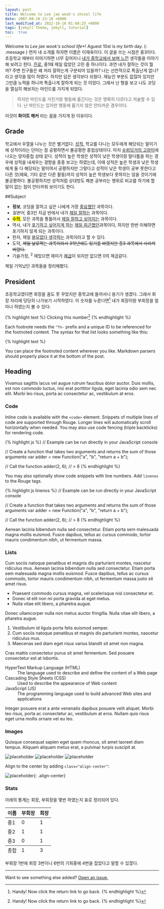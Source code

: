 ```yaml
---
layout: post
title: Welcome to Lee jae wook's shcool life
date: 2007-08-10 23:18 +0800
last_modified_at: 2022-10-16 01:08:25 +0800
tags: [jekyll theme, jekyll, tutorial]
toc:  true
---
```

Welcome to *Lee jae wook's school life**! Aguest 10st is my birth day.
{: .message }
먼저 내 소개를 하자면 이름은 이재욱이다. 이 글을 쓰는 시점은 중3이다.
초등학교 때부터 이야기하면 너무 길어지니 <a href="#">내가 중학교에서 보며 느낀</a> 생각들을 이야기해 보려고 한다. <a href="#">진로.</a> 중1때 제일 많았던 고민 중 하나이다. 과연 내가 잘하는 것이 뭘까? 주변 친구들은 왜 저리 잘하는게 구분되어 있을까? 나는 선천적으로 특출난게 없나? 라고 생각을 많이 하였다. 하지만 답은 생각보다 쉬웠다. 재능인 부분도 없잖아 있지만 그만큼 노력을 하니까 특출나게 잘하게 되는 것 이었다. 그래서 난 형을 보고 나도 코딩을 열심히 해보자는 마인드를 가지게 되었다.

> 하지만 마인드를 가진거랑 행동에 옮긴다는 것은 명확히 다르다고 저술할 수 있다. 난 마인드는 있지만 행동에 옮기지 않은 안타까운 경우이다.

이것이 **화이트 해커** 라는 꿈을 가지게 된 이유이다.

## Grade
학교에서 우열을 나누는 것은 별거없다. <a href="#">성적.</a> 학교를 다니는 모두에게 해당되는 말이기에 성적이라는 단어는 참 공평하면서 불공평한 중첩상태이다. 마치 [슈뢰딩거의 고양이](https://www.ksakosmos.com/post/%EC%A3%BD%EC%96%B4%EC%9E%88%EC%9C%BC%EB%A9%B4%EC%84%9C%EB%8F%84-%EC%82%B4%EC%95%84%EC%9E%88%EB%8A%94-%EA%B3%A0%EC%96%91%EC%9D%B4-%EC%8A%88%EB%A2%B0%EB%94%A9%EA%B1%B0%EC%9D%98-%EA%B3%A0%EC%96%91%EC%9D%B4)에 나오는 양자중첩 상태 같다.
성적이 높은 학생은 성적이 낮은 학생이랑 말다툼을 하는 경우에 성적을 내세우는 경향을 종종 보고는 하였는데, 이때 성적은 높은 학생과 낮은 학생에게 둘 다 해당되는 말이여서 공평하지만 그렇다고 성적이 낮은 학생이 공부 못한다고 다른 것(체육, 기타 같은 다른 활동)까지 성적이 높은 학생보다 못하지는 않을 것이기에 불공평하다. 불공평하지만 성적처럼 상대방도 해본 공부라는 행위로 비교를 하기에 할 말이 없는 점이 안타까워 보이기도 한다.

##Subject
- **정보**, 코딩을 잘하고 싶은 나에게 가장 <a href="#">중요했던</a> 과목이다.
- *일본어*, 중3인 지금 반에서 내가 <a href="#">제일 잘하는</a> 과목이다.
- <mark>수학</mark>, 모든 과목을 통틀어서 <a href="#">제일 잘하고 싶어지는</a> 과목이다.
- 역사, 내가 <abbr title="HyperText Markup Langage">포기하고 싶어지게 하는</abbr> <a href="#">제일 피곤했던</a>과목이다, 하지만 한번 이해하면 포기하지 않게 되는 과목이다.
- 한자, 제일 <abbr title="HyperText Markup Langage">쓸모없다 생각하는</abbr> 과목이라고 할 수 있다.
- 도덕, <del>제일 날로먹는 과목이라서 3학년에도 있기를 바랬지만<del/> 중3 과목에서 사라져버렸다.
- 기술가정, <sup>2</sup> 재밌으면 재미가 <a href="#">제곱</a>이 되지만 없으면 0의 제곱같다.

제일 기억났던 과목들을 정리해봤다.

## President

초등학교였다면 회장을 꿈도 못 꾸었지만 중학교에 들어서니 용기가 생겼다. 그래서 회장 자리에 당당히 나가보기 시작하였다. 이 숫자를 누른다면[^fn-sample_footnote] 내가 회장이랑 부회장을 얼마나 하였는지 볼 수 있다:

{% highlight text %}
Clicking this number[^fn-sample_footnote]
{% endhighlight %}

Each footnote needs the `^fn-` prefix and a unique ID to be referenced for the footnoted content. The syntax for that list looks something like this:

{% highlight text %}
[^fn-sample_footnote]: Handy! Now click the return link to go back.
{% endhighlight %}

You can place the footnoted content wherever you like. Markdown parsers should properly place it at the bottom of the post.

## Heading

Vivamus sagittis lacus vel augue rutrum faucibus dolor auctor. Duis mollis, est non commodo luctus, nisi erat porttitor ligula, eget lacinia odio sem nec elit. Morbi leo risus, porta ac consectetur ac, vestibulum at eros.

### Code

Inline code is available with the `<code>` element. Snippets of multiple lines of code are supported through Rouge. Longer lines will automatically scroll horizontally when needed. You may also use code fencing (triple backticks) for rendering code.

{% highlight js %}
// Example can be run directly in your JavaScript console

// Create a function that takes two arguments and returns the sum of those arguments
var adder = new Function("a", "b", "return a + b");

// Call the function
adder(2, 6);
// > 8
{% endhighlight %}

You may also optionally show code snippets with line numbers. Add `linenos` to the Rouge tags.

{% highlight js linenos %}
// Example can be run directly in your JavaScript console

// Create a function that takes two arguments and returns the sum of those arguments
var adder = new Function("a", "b", "return a + b");

// Call the function
adder(2, 6);
// > 8
{% endhighlight %}

Aenean lacinia bibendum nulla sed consectetur. Etiam porta sem malesuada magna mollis euismod. Fusce dapibus, tellus ac cursus commodo, tortor mauris condimentum nibh, ut fermentum massa.

### Lists

Cum sociis natoque penatibus et magnis dis parturient montes, nascetur ridiculus mus. Aenean lacinia bibendum nulla sed consectetur. Etiam porta sem malesuada magna mollis euismod. Fusce dapibus, tellus ac cursus commodo, tortor mauris condimentum nibh, ut fermentum massa justo sit amet risus.

- Praesent commodo cursus magna, vel scelerisque nisl consectetur et.
- Donec id elit non mi porta gravida at eget metus.
- Nulla vitae elit libero, a pharetra augue.

Donec ullamcorper nulla non metus auctor fringilla. Nulla vitae elit libero, a pharetra augue.

1. Vestibulum id ligula porta felis euismod semper.
2. Cum sociis natoque penatibus et magnis dis parturient montes, nascetur ridiculus mus.
3. Maecenas sed diam eget risus varius blandit sit amet non magna.

Cras mattis consectetur purus sit amet fermentum. Sed posuere consectetur est at lobortis.

<dl>
  <dt>HyperText Markup Language (HTML)</dt>
  <dd>The language used to describe and define the content of a Web page</dd>

  <dt>Cascading Style Sheets (CSS)</dt>
  <dd>Used to describe the appearance of Web content</dd>

  <dt>JavaScript (JS)</dt>
  <dd>The programming language used to build advanced Web sites and applications</dd>
</dl>

Integer posuere erat a ante venenatis dapibus posuere velit aliquet. Morbi leo risus, porta ac consectetur ac, vestibulum at eros. Nullam quis risus eget urna mollis ornare vel eu leo.

### Images

Quisque consequat sapien eget quam rhoncus, sit amet laoreet diam tempus. Aliquam aliquam metus erat, a pulvinar turpis suscipit at.

![placeholder](http://placehold.it/800x400 "Large example image")
![placeholder](http://placehold.it/400x200 "Medium example image")
![placeholder](http://placehold.it/200x200 "Small example image")

Align to the center by adding `class="align-center"`:

![placeholder](http://placehold.it/400x200 "Medium example image"){: .align-center}

### Stats

아래의 통계는 회장, 부회장을 몇번 하였는지 표로 정리되어 있다.

<table>
  <thead>
    <tr>
      <th>이름</th>
      <th>부회장</th>
      <th>회장</th>
    </tr>
  </thead>
  <tfoot>
    <tr>
      <td>총합</td>
      <td>1</td>
      <td>3</td>
    </tr>
  </tfoot>
  <tbody>
    <tr>
      <td>중1</td>
      <td>0</td>
      <td>1</td>
    </tr>
    <tr>
      <td>중2</td>
      <td>1</td>
      <td>1</td>
    </tr>
    <tr>
      <td>중3</td>
      <td>0</td>
      <td>1</td>
    </tr>
  </tbody>
</table>

부회장 1번에 회장 3번이니 6번의 기회중에 4번을 잡았다고 말할 수 있겠다.

-----

Want to see something else added? <a href="https://github.com/vszhub/not-pure-poole/issues/new">Open an issue.</a>

[^fn-sample_footnote]: Handy! Now click the return link to go back.
